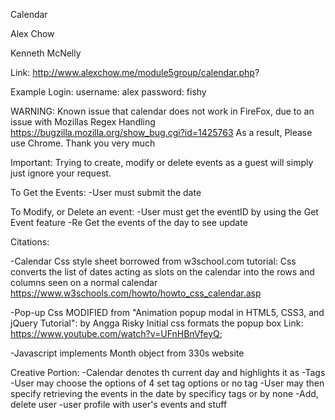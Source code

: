 Calendar

Alex Chow

Kenneth McNelly

Link:  http://www.alexchow.me/module5group/calendar.php?

Example Login:
username: alex
password: fishy


WARNING:
Known issue that calendar does not work in FireFox, due to an issue with Mozillas Regex Handling
https://bugzilla.mozilla.org/show_bug.cgi?id=1425763
As a result, Please use Chrome. Thank you very much


Important:
Trying to create, modify or delete events as a guest will simply just ignore your request.

To Get the Events:
-User must submit the date 

To Modify, or Delete an event:
-User must get the eventID by using the Get Event feature 
-Re Get the events of the day to see update


Citations:

-Calendar Css style sheet borrowed from w3school.com tutorial:
Css converts the list of dates acting as slots on the calendar into the rows and columns seen on a normal calendar
https://www.w3schools.com/howto/howto_css_calendar.asp

-Pop-up Css MODIFIED from "Animation popup modal in HTML5, CSS3, and jQuery Tutorial":
by Angga Risky
Initial css formats the popup box 
Link: https://www.youtube.com/watch?v=UFnHBnVfeyQ;

-Javascript implements Month object from 330s website

Creative Portion: 
   -Calendar denotes th current day and highlights it as 
    -Tags
    -User may choose the options of 4 set tag options or no tag
    -User may then specify retrieving the events in the date by specificy tags or by none
    -Add, delete user
    -user profile with user's events and stuff

